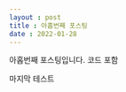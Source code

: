 ```yaml
---
layout : post
title : 아홉번째 포스팅
date : 2022-01-28
---
```


아홉번째 포스팅입니다.
코드 포함

<script src="https://gist.github.com/kwontaehoon/d4338db8a1050ed822144f329eb0d7fa.js"></script>

마지막 테스트
